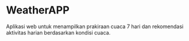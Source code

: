 # WeatherAPP
Aplikasi web untuk menampilkan prakiraan cuaca 7 hari dan rekomendasi aktivitas harian berdasarkan kondisi cuaca.
